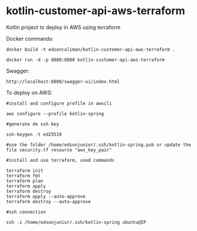 # kotlin-customer-api-aws-terraform
Kotlin project to deploy in AWS using terraform

Docker commands:

    docker build -t edsoncaliman/kotlin-customer-api-aws-terraform .
    
    docker run -d -p 8080:8080 kotlin-customer-api-aws-terraform
    

Swagger: 
    
    http://localhost:8080/swagger-ui/index.html


To deploy on AWS:

    #install and configure profile in awscli

    aws configure --profile kotlin-spring

    #generate de ssh key

    ssh-keygen -t ed25519

    #use the folder /home/edsonjunior/.ssh/kotlin-spring.pub or update the file security.tf resource "aws_key_pair"

    #install and use terraform, used commands

    terraform init
    terraform fmt
    terraform plan
    terraform apply
    terraform destroy
    terraform apply --auto-approve
    terraform destroy --auto-approve

    #ssh connection

    ssh -i /home/edsonjunior/.ssh/kotlin-spring ubuntu@IP